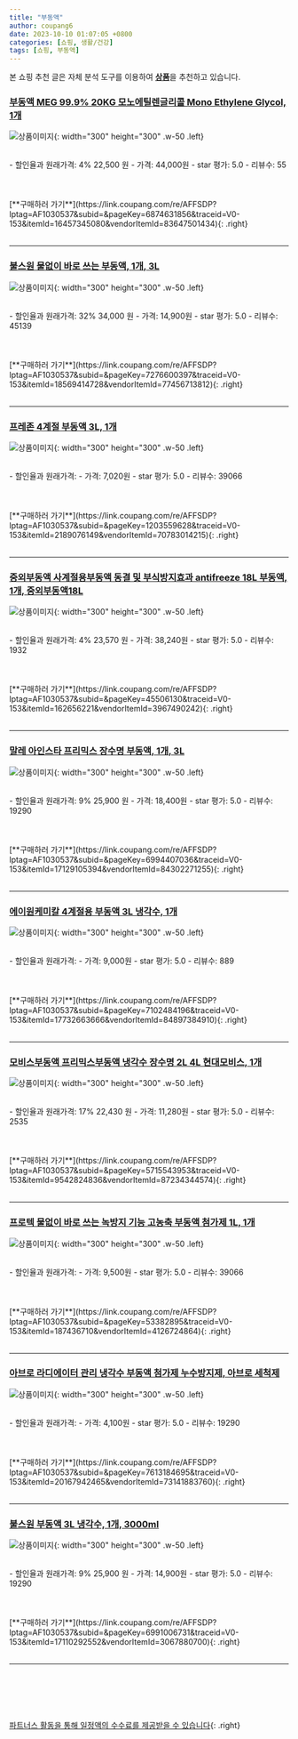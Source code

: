 ```yaml
---
title: "부동액"
author: coupang6
date: 2023-10-10 01:07:05 +0800
categories: [쇼핑, 생활/건강]
tags: [쇼핑, 부동액]
---
```


본 쇼핑 추천 글은 자체 분석 도구를 이용하여 [**상품**](https://link.coupang.com/a/bao1ui)을 추천하고 있습니다.

### [부동액 MEG 99.9% 20KG 모노에틸렌글리콜 Mono Ethylene Glycol, 1개](https://link.coupang.com/re/AFFSDP?lptag=AF1030537&subid=&pageKey=6874631856&traceid=V0-153&itemId=16457345080&vendorItemId=83647501434)

![상품이미지](https://thumbnail6.coupangcdn.com/thumbnails/remote/230x230ex/image/vendor_inventory/16c4/323418a5ff70100174afbfa7d6db0b5c1eb066169e2bbf1028dc1cdfe8f0.jpg){: width="300" height="300" .w-50 .left}


<br>
- 할인율과 원래가격: 4%  22,500   원
- 가격: 44,000원
- star 평가: 5.0
- 리뷰수: 55
<br>
<br>
<br>
<br>
[**구매하러 가기**](https://link.coupang.com/re/AFFSDP?lptag=AF1030537&subid=&pageKey=6874631856&traceid=V0-153&itemId=16457345080&vendorItemId=83647501434){: .right}
<br>
<br>

---

### [불스원 물없이 바로 쓰는 부동액, 1개, 3L](https://link.coupang.com/re/AFFSDP?lptag=AF1030537&subid=&pageKey=7276600397&traceid=V0-153&itemId=18569414728&vendorItemId=77456713812)

![상품이미지](https://thumbnail6.coupangcdn.com/thumbnails/remote/230x230ex/image/retail/images/6263150894474617-a4304061-4d75-41b0-b0de-3a53f21d30ab.jpg){: width="300" height="300" .w-50 .left}


<br>
- 할인율과 원래가격: 32%  34,000   원
- 가격: 14,900원
- star 평가: 5.0
- 리뷰수: 45139
<br>
<br>
<br>
<br>
[**구매하러 가기**](https://link.coupang.com/re/AFFSDP?lptag=AF1030537&subid=&pageKey=7276600397&traceid=V0-153&itemId=18569414728&vendorItemId=77456713812){: .right}
<br>
<br>

---

### [프레존 4계절 부동액 3L, 1개](https://link.coupang.com/re/AFFSDP?lptag=AF1030537&subid=&pageKey=1203559628&traceid=V0-153&itemId=2189076149&vendorItemId=70783014215)

![상품이미지](https://thumbnail7.coupangcdn.com/thumbnails/remote/230x230ex/image/retail/images/100081851196139-49c6baab-1e6b-4108-8731-5593f64c1d1d.jpg){: width="300" height="300" .w-50 .left}


<br>
- 할인율과 원래가격: 
- 가격: 7,020원
- star 평가: 5.0
- 리뷰수: 39066
<br>
<br>
<br>
<br>
[**구매하러 가기**](https://link.coupang.com/re/AFFSDP?lptag=AF1030537&subid=&pageKey=1203559628&traceid=V0-153&itemId=2189076149&vendorItemId=70783014215){: .right}
<br>
<br>

---

### [중외부동액 사계절용부동액 동결 및 부식방지효과 antifreeze 18L 부동액, 1개, 중외부동액18L](https://link.coupang.com/re/AFFSDP?lptag=AF1030537&subid=&pageKey=45506130&traceid=V0-153&itemId=162656221&vendorItemId=3967490242)

![상품이미지](https://thumbnail8.coupangcdn.com/thumbnails/remote/230x230ex/image/vendor_inventory/images/2018/09/18/8/9/8f1918ea-9774-40f4-8713-1f2dfa0dd997.jpg){: width="300" height="300" .w-50 .left}


<br>
- 할인율과 원래가격: 4%  23,570   원
- 가격: 38,240원
- star 평가: 5.0
- 리뷰수: 1932
<br>
<br>
<br>
<br>
[**구매하러 가기**](https://link.coupang.com/re/AFFSDP?lptag=AF1030537&subid=&pageKey=45506130&traceid=V0-153&itemId=162656221&vendorItemId=3967490242){: .right}
<br>
<br>

---

### [말레 아인스타 프리믹스 장수명 부동액, 1개, 3L](https://link.coupang.com/re/AFFSDP?lptag=AF1030537&subid=&pageKey=6994407036&traceid=V0-153&itemId=17129105394&vendorItemId=84302271255)

![상품이미지](https://thumbnail9.coupangcdn.com/thumbnails/remote/230x230ex/image/retail/images/2022/12/14/16/8/83f70ab0-9ca2-48a6-b6d5-995ea34de6e2.jpg){: width="300" height="300" .w-50 .left}


<br>
- 할인율과 원래가격: 9%  25,900   원
- 가격: 18,400원
- star 평가: 5.0
- 리뷰수: 19290
<br>
<br>
<br>
<br>
[**구매하러 가기**](https://link.coupang.com/re/AFFSDP?lptag=AF1030537&subid=&pageKey=6994407036&traceid=V0-153&itemId=17129105394&vendorItemId=84302271255){: .right}
<br>
<br>

---

### [에이원케미칼 4계절용 부동액 3L 냉각수, 1개](https://link.coupang.com/re/AFFSDP?lptag=AF1030537&subid=&pageKey=7102484196&traceid=V0-153&itemId=17732663666&vendorItemId=84897384910)

![상품이미지](https://thumbnail7.coupangcdn.com/thumbnails/remote/230x230ex/image/vendor_inventory/1aa6/eed2a3223e1e7d5b9a262931deb26945d0c48e3b688db8be35798348f9f9.jpg){: width="300" height="300" .w-50 .left}


<br>
- 할인율과 원래가격: 
- 가격: 9,000원
- star 평가: 5.0
- 리뷰수: 889
<br>
<br>
<br>
<br>
[**구매하러 가기**](https://link.coupang.com/re/AFFSDP?lptag=AF1030537&subid=&pageKey=7102484196&traceid=V0-153&itemId=17732663666&vendorItemId=84897384910){: .right}
<br>
<br>

---

### [모비스부동액 프리믹스부동액 냉각수 장수명 2L 4L 현대모비스, 1개](https://link.coupang.com/re/AFFSDP?lptag=AF1030537&subid=&pageKey=5715543953&traceid=V0-153&itemId=9542824836&vendorItemId=87234344574)

![상품이미지](https://thumbnail8.coupangcdn.com/thumbnails/remote/230x230ex/image/vendor_inventory/8730/67fa5f01a05632f1593b65cda38fadc4e8aecd52efd0744a19b33a4ae37f.jpg){: width="300" height="300" .w-50 .left}


<br>
- 할인율과 원래가격: 17%  22,430   원
- 가격: 11,280원
- star 평가: 5.0
- 리뷰수: 2535
<br>
<br>
<br>
<br>
[**구매하러 가기**](https://link.coupang.com/re/AFFSDP?lptag=AF1030537&subid=&pageKey=5715543953&traceid=V0-153&itemId=9542824836&vendorItemId=87234344574){: .right}
<br>
<br>

---

### [프로텍 물없이 바로 쓰는 녹방지 기능 고농축 부동액 첨가제 1L, 1개](https://link.coupang.com/re/AFFSDP?lptag=AF1030537&subid=&pageKey=53382895&traceid=V0-153&itemId=187436710&vendorItemId=4126724864)

![상품이미지](https://thumbnail7.coupangcdn.com/thumbnails/remote/230x230ex/image/retail/images/3139269970965344-14510ad6-da5f-4d3f-ac5e-40eb3e865279.jpg){: width="300" height="300" .w-50 .left}


<br>
- 할인율과 원래가격: 
- 가격: 9,500원
- star 평가: 5.0
- 리뷰수: 39066
<br>
<br>
<br>
<br>
[**구매하러 가기**](https://link.coupang.com/re/AFFSDP?lptag=AF1030537&subid=&pageKey=53382895&traceid=V0-153&itemId=187436710&vendorItemId=4126724864){: .right}
<br>
<br>

---

### [아브로 라디에이터 관리 냉각수 부동액 첨가제 누수방지제, 아브로 세척제](https://link.coupang.com/re/AFFSDP?lptag=AF1030537&subid=&pageKey=7613184695&traceid=V0-153&itemId=20167942465&vendorItemId=73141883760)

![상품이미지](https://thumbnail9.coupangcdn.com/thumbnails/remote/230x230ex/image/vendor_inventory/0f71/9151be22bc4d69282782c68bec922b249d89702f3bb344652fd2c1da02f9.jpg){: width="300" height="300" .w-50 .left}


<br>
- 할인율과 원래가격: 
- 가격: 4,100원
- star 평가: 5.0
- 리뷰수: 19290
<br>
<br>
<br>
<br>
[**구매하러 가기**](https://link.coupang.com/re/AFFSDP?lptag=AF1030537&subid=&pageKey=7613184695&traceid=V0-153&itemId=20167942465&vendorItemId=73141883760){: .right}
<br>
<br>

---

### [불스원 부동액 3L 냉각수, 1개, 3000ml](https://link.coupang.com/re/AFFSDP?lptag=AF1030537&subid=&pageKey=6991006731&traceid=V0-153&itemId=17110292552&vendorItemId=3067880700)

![상품이미지](https://thumbnail8.coupangcdn.com/thumbnails/remote/230x230ex/image/retail/images/1755021853803917-c6217f6b-a10f-4a1b-a335-5ab445e63ec3.jpg){: width="300" height="300" .w-50 .left}


<br>
- 할인율과 원래가격: 9%  25,900   원
- 가격: 14,900원
- star 평가: 5.0
- 리뷰수: 19290
<br>
<br>
<br>
<br>
[**구매하러 가기**](https://link.coupang.com/re/AFFSDP?lptag=AF1030537&subid=&pageKey=6991006731&traceid=V0-153&itemId=17110292552&vendorItemId=3067880700){: .right}
<br>
<br>

---
<br><br><br><br><br> [파트너스 활동을 통해 일정액의 수수료를 제공받을 수 있습니다](https://link.coupang.com/a/bao1ui){: .right}